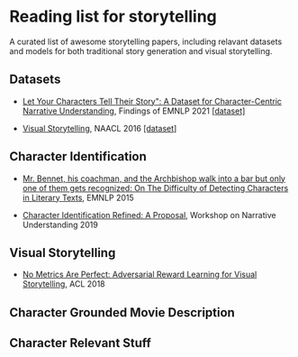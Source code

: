 # Reading list for storytelling

A curated list of awesome storytelling papers, including relavant datasets and models for both traditional story generation and visual storytelling.

## Datasets

* [Let Your Characters Tell Their Story": A Dataset for Character-Centric Narrative Understanding](https://arxiv.org/abs/2109.05438), Findings of EMNLP 2021 [[dataset]](https://github.com/fabrahman/char-centric-story) 

* [Visual Storytelling](https://arxiv.org/abs/1604.03968), NAACL 2016 [[dataset]](https://visionandlanguage.net/VIST/)


## Character Identification

* [Mr. Bennet, his coachman, and the Archbishop walk into a bar but only one of them gets recognized: On The Difficulty of Detecting Characters in Literary Texts](https://aclanthology.org/D15-1088/), EMNLP 2015

* [Character Identification Refined: A Proposal](https://aclanthology.org/W19-2402/), Workshop on Narrative Understanding 2019

## Visual Storytelling

* [No Metrics Are Perfect: Adversarial Reward Learning for Visual Storytelling](https://arxiv.org/abs/1804.09160), ACL 2018

## Character Grounded Movie Description

## Character Relevant Stuff

